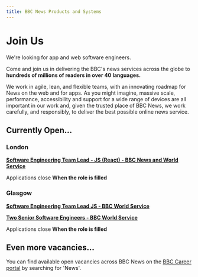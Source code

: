 ```yaml
---
title: BBC News Products and Systems
---
```

# Join Us

We're looking for app and web software engineers.

Come and join us in delivering the BBC's news services across the globe to **hundreds of millions of readers in over 40 languages.**

We work in agile, lean, and flexible teams, with an innovating roadmap for News on the web and for apps. As you might imagine, massive scale, performance, accessibility and support for a wide range of devices are all important in our work and, given the trusted place of BBC News, we work carefully, and responsibly, to deliver the best possible online news service.

## Currently Open...

### London

**[Software Engineering Team Lead - JS (React) - BBC News and World Service](https://careerssearch.bbc.co.uk/jobs/job/Software-Engineering-Team-Lead/30993)**

Applications close **When the role is filled**

### Glasgow

**[Software Engineering Team Lead JS - BBC World Service](https://careerssearch.bbc.co.uk/jobs/job/Software-Engineering-Team-Lead-W2020/34232)**

**[Two Senior Software Engineers - BBC World Service](https://careerssearch.bbc.co.uk/jobs/job/Senior-Software-Engineer-W2020/37942)**

Applications close **When the role is filled**

## Even more vacancies...
You can find available open vacancies across BBC News on the [BBC Career portal](http://careerssearch.bbc.co.uk/jobs/search) by searching for 'News'.
